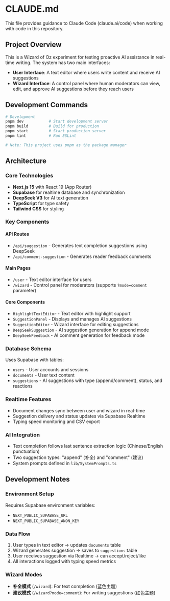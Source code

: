 # CLAUDE.md

This file provides guidance to Claude Code (claude.ai/code) when working with code in this repository.

## Project Overview

This is a Wizard of Oz experiment for testing proactive AI assistance in real-time writing. The system has two main interfaces:
- **User Interface**: A text editor where users write content and receive AI suggestions
- **Wizard Interface**: A control panel where human moderators can view, edit, and approve AI suggestions before they reach users

## Development Commands

```bash
# Development
pnpm dev           # Start development server
pnpm build         # Build for production  
pnpm start         # Start production server
pnpm lint          # Run ESLint

# Note: This project uses pnpm as the package manager
```

## Architecture

### Core Technologies
- **Next.js 15** with React 19 (App Router)
- **Supabase** for realtime database and synchronization
- **DeepSeek V3** for AI text generation
- **TypeScript** for type safety
- **Tailwind CSS** for styling

### Key Components

#### API Routes
- `/api/suggestion` - Generates text completion suggestions using DeepSeek
- `/api/comment-suggestion` - Generates reader feedback comments

#### Main Pages
- `/user` - Text editor interface for users
- `/wizard` - Control panel for moderators (supports `?mode=comment` parameter)

#### Core Components
- `HighlightTextEditor` - Text editor with highlight support
- `SuggestionPanel` - Displays and manages AI suggestions
- `SuggestionEditor` - Wizard interface for editing suggestions
- `DeepSeekSuggestion` - AI suggestion generation for append mode
- `DeepSeekFeedback` - AI comment generation for feedback mode

### Database Schema
Uses Supabase with tables:
- `users` - User accounts and sessions
- `documents` - User text content  
- `suggestions` - AI suggestions with type (append/comment), status, and reactions

### Realtime Features
- Document changes sync between user and wizard in real-time
- Suggestion delivery and status updates via Supabase Realtime
- Typing speed monitoring and CSV export

### AI Integration
- Text completion follows last sentence extraction logic (Chinese/English punctuation)
- Two suggestion types: "append" (补全) and "comment" (建议)
- System prompts defined in `lib/SystemPrompts.ts`

## Development Notes

### Environment Setup
Requires Supabase environment variables:
- `NEXT_PUBLIC_SUPABASE_URL`
- `NEXT_PUBLIC_SUPABASE_ANON_KEY`

### Data Flow
1. User types in text editor → updates `documents` table
2. Wizard generates suggestion → saves to `suggestions` table  
3. User receives suggestion via Realtime → can accept/reject/like
4. All interactions logged with typing speed metrics

### Wizard Modes
- **补全模式** (`/wizard`): For text completion (蓝色主题)
- **建议模式** (`/wizard?mode=comment`): For writing suggestions (红色主题)